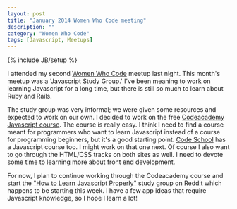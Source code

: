 ```yaml
---
layout: post
title: "January 2014 Women Who Code meeting"
description: ""
category: "Women Who Code"
tags: [Javascript, Meetups]
---
```

{% include JB/setup %}

I attended my second [Women Who Code](http://www.meetup.com/Women-Who-Code-Atlanta/events/158291842)
meetup last night.  This month's meetup was a 'Javascript Study Group.'  I've
been meaning to work on learning Javascript for a long time, but there is 
still so much to learn about Ruby and Rails.

The study group was very informal; we were given some resources and expected
to work on our own.  I decided to work on the free [Codeacademy Javascript
course](http://www.codecademy.com/tracks/javascript).  The course is really
easy.  I think I need to find a course meant for programmers who want to learn
Javascript instead of a course for programming beginners, but it's a good
starting point.  [Code School](https://www.codeschool.com/paths/javascript)
has a Javascript course too.  I might work on that one next.  Of course I
also want to go through the HTML/CSS tracks on both sites as well.  I need
to devote some time to learning more about front end development.

For now, I plan to continue working through the Codeacademy course and start
the ["How to Learn Javascript Properly"](http://javascriptissexy.com/how-to-learn-javascript-properly/) 
study group on [Reddit](http://www.reddit.com/r/learn_js_in_seattle/comments/2tziaa/new_study_group_starting_january_2014/)
which happens to be starting this week. I have a few app ideas that require
Javascript knowledge, so I hope I learn a lot!
